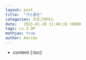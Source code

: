 ```yaml
---
layout: post
title:  "거스름돈"
categories: 프로그래머스
date:   2021-01-28 11:40:18 +0800
tags: Lv.3 DP
mathjax: true
author: Haribo
---
```


* content
{:toc}